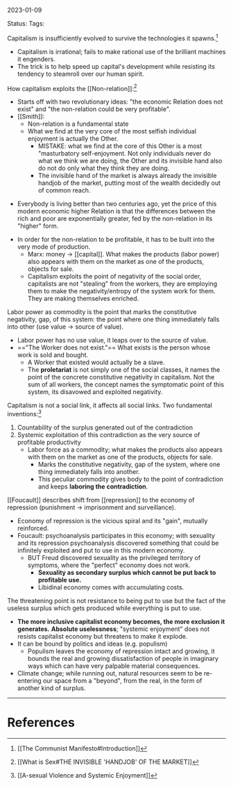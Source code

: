 2023-01-09

Status: 
Tags: 

Capitalism is insufficiently evolved to survive the technologies it spawns.[^1]
- Capitalism is irrational; fails to make rational use of the brilliant machines it engenders.
- The trick is to help speed up capital's development while resisting its tendency to steamroll over our human spirit.

How capitalism exploits the [[Non-relation]]:[^2]
* Starts off with two revolutionary ideas: "the economic Relation does not exist" and "the non-relation could be very profitable".
* [[Smith]]:
	* Non-relation is a fundamental state
	* What we find at the very core of the most selfish individual enjoyment is actually the Other.
		* MISTAKE: what we find at the core of this Other is a most "masturbatory self-enjoyment. Not only individuals never do what we think we are doing, the Other and its invisible hand also do not do only what they think they are doing.
		* The invisible hand of the market is always already the invisible handjob of the market, putting most of the wealth decidedly out of common reach.
- Everybody is living better than two centuries ago, yet the price of this modern economic higher Relation is that the differences between the rich and poor are exponentially greater, fed by the non-relation in its "higher" form.
* In order for the non-relation to be profitable, it has to be built into the very mode of production.
	* Marx: money → [[capital]]. What makes the products (labor power) also appears with them on the market as one of the products, objects for sale.
	* Capitalism exploits the point of negativity of the social order, capitalists are not "stealing" from the workers, they are employing them to make the negativity/entropy of the system work for them. They are making themselves enriched.

Labor power as commodity is the point that marks the constitutive negativity, gap, of this system: the point where one thing immediately falls into other (use value → source of value).
* Labor power has no use value, it leaps over to the source of value.
* =="The Worker does not exist."== What exists is the person whose work is sold and bought.
	* A Worker that existed would actually be a slave.
	* The **proletariat** is not simply one of the social classes, it names the point of the concrete constitutive negativity in capitalism. Not the sum of all workers, the concept names the symptomatic point of this system, its disavowed and exploited negativity.

Capitalism is not a social link, it affects all social links. Two fundamental inventions:[^3]
1. Countability of the surplus generated out of the contradiction
2. Systemic exploitation of this contradiction as the very source of profitable productivity
	* Labor force as a commodity; what makes the products also appears with them on the market as one of the products, objects for sale.
        * Marks the constitutive negativity, gap of the system, where one thing immediately falls into another.
        * This peculiar commodity gives body to the point of contradiction and keeps **laboring the contradiction**.

[[Foucault]] describes shift from [[repression]] to the economy of repression (punishment → imprisonment and surveillance).
* Economy of repression is the vicious spiral and its "gain", mutually reinforced.
* Foucault: psychoanalysis participates in this economy; with sexuality and its repression psychoanalysis discovered something that could be infinitely exploited and put to use in this modern economy.
    * BUT Freud discovered sexuality as the privileged territory of symptoms, where the "perfect" economy does not work.
        * **Sexuality as secondary surplus which cannot be put back to profitable use.**
        * Libidinal economy comes with accumulating costs.

The threatening point is not resistance to being put to use but the fact of the useless surplus which gets produced while everything is put to use.
* **The more inclusive capitalist economy becomes, the more exclusion it generates.**
**Absolute uselessness**; "systemic enjoyment" does not resists capitalist economy but threatens to make it explode.
* It can be bound by politics and ideas (e.g. populism)
    * Populism leaves the economy of repression intact and growing, it bounds the real and growing dissatisfaction of people in imaginary ways which can have very palpable material consequences.
* Climate change; while running out, natural resources seem to be re-entering our space from a "beyond", from the real, in the form of another kind of surplus.
---
# References

[^1]: [[The Communist Manifesto#Introduction]]
[^2]: [[What is Sex#THE INVISIBLE 'HANDJOB' OF THE MARKET]]
[^3]: [[A-sexual Violence and Systemic Enjoyment]]